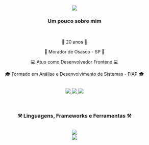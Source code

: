 <h1 align="center">
    <img src="https://readme-typing-svg.herokuapp.com/?font=Righteous&size=35&center=true&vCenter=true&width=500&height=70&duration=4000&lines=Olá!+👋;+Me+Chamo+Douglas+Welber!;" />
</h1>

<h3 align="center">Um pouco sobre mim</h3>

<br/>

<div align="center">
 
 <p>🎂 20 anos 🎂</p>
 <p>📍 Morador de Osasco - SP 📍</p>
 <p>💻 Atuo como Desenvolvedor Frontend 💻</p>
 <p>🎓 Formado em Análise e Desenvolvimento de Sistemas - FIAP 🎓</p>
 </div>

 </br>
 
<div align="center"> 
  <a href="mailto:douglas.welber@outlook.com">
    <img src="https://img.shields.io/badge/Outlook-0078D4?style=for-the-badge&logo=microsoft-outlook&logoColor=white" />
  </a>
  <a href="https://www.linkedin.com/in/douglaswelber" target="_blank">
    <img src="https://img.shields.io/badge/LinkedIn-0077B5?style=for-the-badge&logo=linkedin&logoColor=white" target="_blank" />
  </a>
  <a href="https://douglaswelber-portfolio.vercel.app" target="_blank">
     <img src="https://img.shields.io/badge/Portfolio-FF5722?style=for-the-badge&logo=todoist&logoColor=white" target="_blank" />
  </a>
</div>

</br>
</br>
 
<h3 align="center">⚒️ Linguagens, Frameworks e Ferramentas ⚒️</h3>
<br/>
<div align="center">
    <img src="https://skillicons.dev/icons?i=html,css,react,nextjs,nodejs,javascript,typescript,tailwind,bootstrap" /></br>
    <img src="https://skillicons.dev/icons?i=git,express,postgres,mongodb,mysql,figma" />
</div>

<br/>
